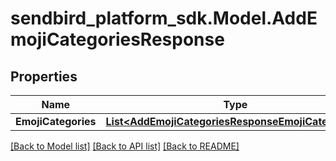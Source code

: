 
# sendbird_platform_sdk.Model.AddEmojiCategoriesResponse

## Properties

Name | Type | Description | Notes
------------ | ------------- | ------------- | -------------
**EmojiCategories** | [**List&lt;AddEmojiCategoriesResponseEmojiCategories&gt;**](AddEmojiCategoriesResponseEmojiCategories.md) |  | [optional] 

[[Back to Model list]](../README.md#documentation-for-models)
[[Back to API list]](../README.md#documentation-for-api-endpoints)
[[Back to README]](../README.md)

